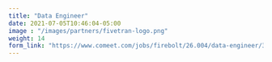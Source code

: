 ```yaml
---
title: "Data Engineer"
date: 2021-07-05T10:46:04-05:00
image : "/images/partners/fivetran-logo.png"
weight: 14
form_link: "https://www.comeet.com/jobs/firebolt/26.004/data-engineer/38.F1E"
---
```


